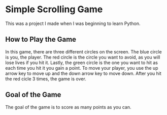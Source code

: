 # Simple Scrolling Game

This was a project I made when I was beginning to learn Python.

## How to Play the Game

In this game, there are three different circles on the screen. The blue circle is you, the player. The red circle is the circle you want to avoid, as you will lose lives if you hit it. Lastly, the green circle is the one you want to hit as each time you hit it you gain a point. To move your player, you use the up arrow key to move up and the down arrow key to move down. After you hit the red cicle 3 times, the game is over.

## Goal of the Game

The goal of the game is to score as many points as you can.
